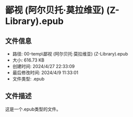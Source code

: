 ﻿# 鄙视 (阿尔贝托·莫拉维亚) (Z-Library).epub

## 文件信息
- 路径: 00-temp\鄙视 (阿尔贝托·莫拉维亚) (Z-Library).epub
- 大小: 616.73 KB
- 创建时间: 2024/4/27 22:33:09
- 最后修改时间: 2024/4/9 11:33:01
- 文件类型: .epub

## 文件描述
这是一个.epub类型的文件。

